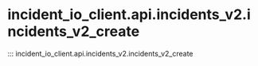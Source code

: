 # incident_io_client.api.incidents_v2.incidents_v2_create

::: incident_io_client.api.incidents_v2.incidents_v2_create